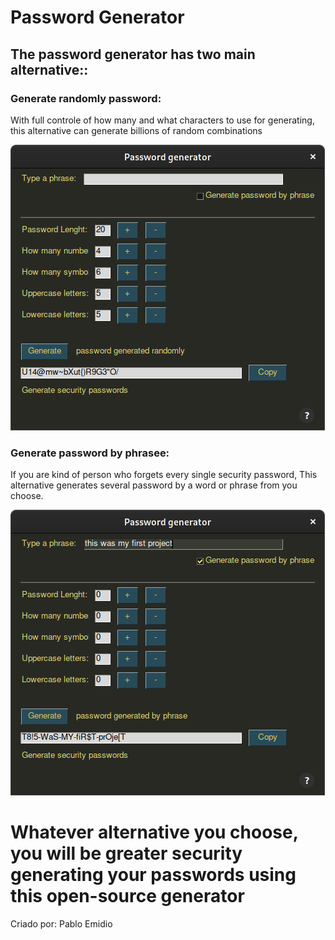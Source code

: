 # Password Generator

## The password generator has two main alternative::

### Generate randomly password:

   With full controle of how many and what characters to use for generating, this alternative can generate billions of random combinations
  
  ![Alt](./.images/example.png "Example")





### Generate password by phrasee:
  If you are kind of person who forgets every single security password, This alternative generates several password by a word or phrase from you choose.

![Alt](./.images/example_with_phrase.png "Example")






# Whatever alternative you choose, you will be greater security generating your passwords using this open-source generator
Criado por: Pablo Emidio
